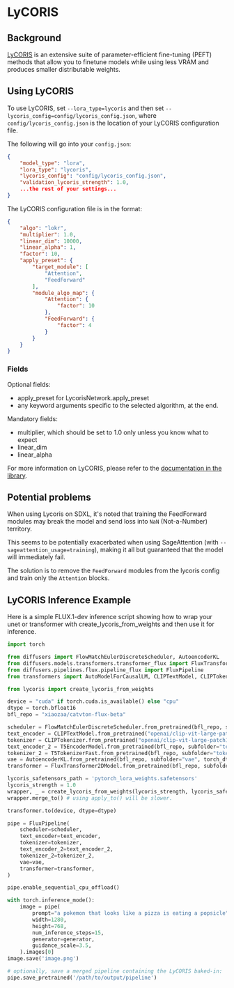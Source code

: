 # LyCORIS

## Background

[LyCORIS](https://github.com/KohakuBlueleaf/LyCORIS) is an extensive suite of parameter-efficient fine-tuning (PEFT) methods that allow you to finetune models while using less VRAM and produces smaller distributable weights.

## Using LyCORIS

To use LyCORIS, set `--lora_type=lycoris` and then set `--lycoris_config=config/lycoris_config.json`, where `config/lycoris_config.json` is the location of your LyCORIS configuration file.

The following will go into your `config.json`:
```json
{
    "model_type": "lora",
    "lora_type": "lycoris",
    "lycoris_config": "config/lycoris_config.json",
    "validation_lycoris_strength": 1.0,
    ...the rest of your settings...
}
```


The LyCORIS configuration file is in the format:

```json
{
    "algo": "lokr",
    "multiplier": 1.0,
    "linear_dim": 10000,
    "linear_alpha": 1,
    "factor": 10,
    "apply_preset": {
        "target_module": [
            "Attention",
            "FeedForward"
        ],
        "module_algo_map": {
            "Attention": {
                "factor": 10
            },
            "FeedForward": {
                "factor": 4
            }
        }
    }
}
```

### Fields

Optional fields:
- apply_preset for LycorisNetwork.apply_preset
- any keyword arguments specific to the selected algorithm, at the end.

Mandatory fields:
- multiplier, which should be set to 1.0 only unless you know what to expect
- linear_dim
- linear_alpha

For more information on LyCORIS, please refer to the [documentation in the library](https://github.com/KohakuBlueleaf/LyCORIS/tree/main/docs).

## Potential problems

When using Lycoris on SDXL, it's noted that training the FeedForward modules may break the model and send loss into `NaN` (Not-a-Number) territory.

This seems to be potentially exacerbated when using SageAttention (with `--sageattention_usage=training`), making it all but guaranteed that the model will immediately fail.

The solution is to remove the `FeedForward` modules from the lycoris config and train only the `Attention` blocks.

## LyCORIS Inference Example

Here is a simple FLUX.1-dev inference script showing how to wrap your unet or transformer with create_lycoris_from_weights and then use it for inference.

```py
import torch

from diffusers import FlowMatchEulerDiscreteScheduler, AutoencoderKL
from diffusers.models.transformers.transformer_flux import FluxTransformer2DModel
from diffusers.pipelines.flux.pipeline_flux import FluxPipeline
from transformers import AutoModelForCausalLM, CLIPTextModel, CLIPTokenizer,T5EncoderModel, T5TokenizerFast

from lycoris import create_lycoris_from_weights

device = "cuda" if torch.cuda.is_available() else "cpu"
dtype = torch.bfloat16
bfl_repo = "xiaozaa/catvton-flux-beta"

scheduler = FlowMatchEulerDiscreteScheduler.from_pretrained(bfl_repo, subfolder="scheduler")
text_encoder = CLIPTextModel.from_pretrained("openai/clip-vit-large-patch14", torch_dtype=dtype)
tokenizer = CLIPTokenizer.from_pretrained("openai/clip-vit-large-patch14", torch_dtype=dtype)
text_encoder_2 = T5EncoderModel.from_pretrained(bfl_repo, subfolder="text_encoder_2", torch_dtype=dtype)
tokenizer_2 = T5TokenizerFast.from_pretrained(bfl_repo, subfolder="tokenizer_2", torch_dtype=dtype)
vae = AutoencoderKL.from_pretrained(bfl_repo, subfolder="vae", torch_dtype=dtype)
transformer = FluxTransformer2DModel.from_pretrained(bfl_repo, subfolder="transformer")

lycoris_safetensors_path = 'pytorch_lora_weights.safetensors'
lycoris_strength = 1.0
wrapper, _ = create_lycoris_from_weights(lycoris_strength, lycoris_safetensors_path, transformer)
wrapper.merge_to() # using apply_to() will be slower.

transformer.to(device, dtype=dtype)

pipe = FluxPipeline(
    scheduler=scheduler,
    text_encoder=text_encoder,
    tokenizer=tokenizer,
    text_encoder_2=text_encoder_2,
    tokenizer_2=tokenizer_2,
    vae=vae,
    transformer=transformer,
)

pipe.enable_sequential_cpu_offload()

with torch.inference_mode():
    image = pipe(
        prompt="a pokemon that looks like a pizza is eating a popsicle",
        width=1280,
        height=768,
        num_inference_steps=15,
        generator=generator,
        guidance_scale=3.5,
    ).images[0]
image.save('image.png')

# optionally, save a merged pipeline containing the LyCORIS baked-in:
pipe.save_pretrained('/path/to/output/pipeline')
```
